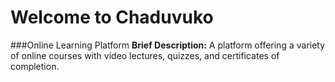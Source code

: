# Welcome to Chaduvuko
###Online Learning Platform
**Brief Description:** A platform offering a variety of online courses with video lectures, quizzes, and certificates of completion.


